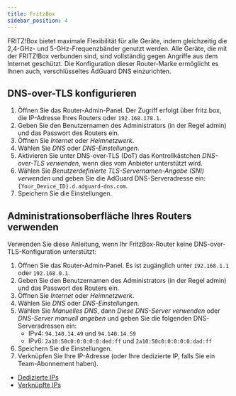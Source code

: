 ```yaml
---
title: FritzBox
sidebar_position: 4
---
```


FRITZ!Box bietet maximale Flexibilität für alle Geräte, indem gleichzeitig die 2,4-GHz- und 5-GHz-Frequenzbänder genutzt werden. Alle Geräte, die mit der FRITZ!Box verbunden sind, sind vollständig gegen Angriffe aus dem Internet geschützt. Die Konfiguration dieser Router-Marke ermöglicht es Ihnen auch, verschlüsseltes AdGuard DNS einzurichten.

## DNS-over-TLS konfigurieren

1. Öffnen Sie das Router-Admin-Panel. Der Zugriff erfolgt über fritz.box, die IP-Adresse Ihres Routers oder `192.168.178.1`.
2. Geben Sie den Benutzernamen des Administrators (in der Regel admin) und das Passwort des Routers ein.
3. Öffnen Sie _Internet_ oder _Heimnetzwerk_.
4. Wählen Sie _DNS_ oder _DNS-Einstellungen_.
5. Aktivieren Sie unter DNS-over-TLS (DoT) das Kontrollkästchen _DNS-over-TLS verwenden_, wenn dies vom Anbieter unterstützt wird.
6. Wählen Sie _Benutzerdefinierte TLS-Servernamen-Angabe (SNI) verwenden_ und geben Sie die AdGuard DNS-Serveradresse ein: `{Your_Device_ID}.d.adguard-dns.com`.
7. Speichern Sie die Einstellungen.

## Administrationsoberfläche Ihres Routers verwenden

Verwenden Sie diese Anleitung, wenn Ihr FritzBox-Router keine DNS-over-TLS-Konfiguration unterstützt:

1. Öffnen Sie das Router-Admin-Panel. Es ist zugänglich unter `192.168.1.1` oder `192.168.0.1`.
2. Geben Sie den Benutzernamen des Administrators (in der Regel admin) und das Passwort des Routers ein.
3. Öffnen Sie _Internet_ oder _Heimnetzwerk_.
4. Wählen Sie _DNS_ oder _DNS-Einstellungen_.
5. Wählen Sie _Manuelles DNS_, dann _Diese DNS-Server verwenden_ oder _DNS-Server manuell angeben_ und geben Sie die folgenden DNS-Serveradressen ein:
    - IPv4: `94.140.14.49` und `94.140.14.59`
    - IPv6: `2a10:50c0:0:0:0:0:ded:ff` und `2a10:50c0:0:0:0:0:dad:ff`
6. Speichern Sie die Einstellungen.
7. Verknüpfen Sie Ihre IP-Adresse (oder Ihre dedizierte IP, falls Sie ein Team-Abonnement haben).

 - [Dedizierte IPs](/private-dns/connect-devices/other-options/dedicated-ip.md)
 - [Verknüpfte IPs](/private-dns/connect-devices/other-options/linked-ip.md)
